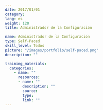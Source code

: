 ```yaml
---
date: 2017/01/01
category:
lang: es
weight: 120
title: Administrador de la Configuración

name: Administrador de la Configuración
type: Self-Paced
skill_level: Todos
picture: "/images/portfolio/self-paced.png"
description: ""

training_materials:
  categories:
    - name: ""
      resources:
      - name: ""
        description: ""
        source:
        type:
        link: ""
---
```


